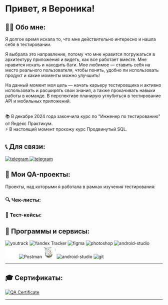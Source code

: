   # Привет, я Вероника!
  
  ## 👨‍💻 Обо мне:
 Я долгое время искала то, что мне действительно интересно и нашла себя в тестировании.
 
 Я выбрала это направление, потому что мне нравится погружаться в архитектуру приложения и видеть, как все работает 
 вместе. Мне нравится искать и находить баги. Мое любимое — ставить себя на место реального пользователя, чтобы понять, удобно ли использовать продукт и какие моменты можно улучшить!

 На данный момент моя цель — начать карьеру тестировщика и активно использовать и расширять свои знания, а также прокачивать навыки работы в команде. 
 В перспективе планирую углубиться в тестирование API и мобильных приложений.  

 <br> 📚 В декабре 2024 года закончила курс по "Инженер по тестированию" от Яндекс Практикум.<br>⚡ В настоящий момент прохожу курс Продвинутый SQL.</p>
  
  ## 📞 Для связи:
  <div align="left">
    <a href="https://t.me/leimvn" target="_blank">
      <img src="https://cdn-icons-png.flaticon.com/512/2111/2111646.png" width="40" height="40" alt="telegram" />
    </a>
    <a href="mailto:vrnklmn21@gmail.com" target="_blank">
       <img src="https://cdn-icons-png.flaticon.com/512/5968/5968534.png" width="40" height="40" alt="telegram">  
    </a>
    </div>
  
  ## 🧪 Мои QA-проекты:
  Проекты, над которыми я работала в рамках изучения тестирования:
  
  ### 🔍 Чек-листы:

  
  ### 📝 Тест-кейсы:

  
  ## 🚀 Программы и сервисы:
 
<div>
  <img src="https://plugins.jetbrains.com/files/8215/590468/icon/pluginIcon.svg" title="YouTrack" alt="youtrack" width="40" height="40">
  <img src="https://upload.wikimedia.org/wikipedia/commons/thumb/f/f3/Logo_Yandex_Tracker_2021.svg/144px-Logo_Yandex_Tracker_2021.svg.png" title="Яндекс Трекер" alt="Yandex Tracker" width="40" height="40">
  <img src="https://cdn.jsdelivr.net/gh/devicons/devicon/icons/figma/figma-original.svg" title="Figma" alt="figma" width="40" height="40">
  <img src="https://i.pinimg.com/originals/8b/c8/a9/8bc8a953d8141de37918990367f47588.png" title="Adobe Photoshop" alt="photoshop" width="52" height="40">
  <img src="https://i3.wp.com/upload.wikimedia.org/wikipedia/commons/thumb/3/30/Google_Sheets_logo_%282014-2020%29.svg/1200px-Google_Sheets_logo_%282014-2020%29.svg.png" title="Google Sheets" alt="android-studio" width="30" height="40">
  
  <img src="https://github.com/ChromeDevTools/devtools-logo/raw/master/logos/svg/chrome-devtools-square-responsive.svg" title="DevTools" alt="Devtools" width="40" height="40">
  <img src="https://icon.icepanel.io/Technology/svg/Postman.svg" title="Postman" alt="Postman" width="40" height="40"> 
  <img src="https://github.com/sevenler/software/blob/master/charles/icon/charles_icon64.png?raw=true" title="Charles Proxy" alt="Charles" width="40" height="40">

  <img src="https://cdn.jsdelivr.net/gh/devicons/devicon/icons/androidstudio/androidstudio-original.svg" title="Android Studio" alt="android-studio" width="40" height="40">
  
  <img src="https://cdn.jsdelivr.net/gh/devicons/devicon/icons/git/git-original.svg" title="git" alt="git" width="40" height="40">
</div>

  ---
  
  ## 🎓 Сертификаты:
<div>
 <a href="https://disk.yandex.ru/i/kRhQFbriNCO26A" target="_blank">
    <img src="https://disk.yandex.ru/i/R0Yb9QBqyVvWYg" alt="QA Certificate" width="180">
  </div>
   
  ---
